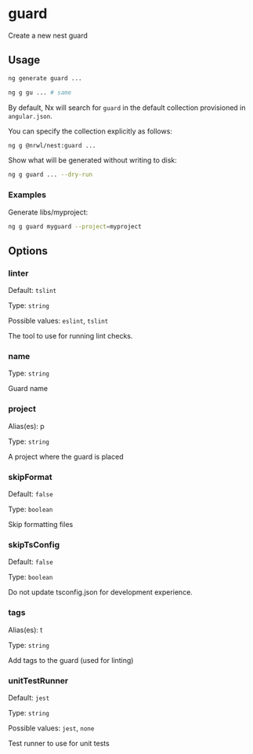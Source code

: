 # guard

Create a new nest guard

## Usage

```bash
ng generate guard ...
```

```bash
ng g gu ... # same
```

By default, Nx will search for `guard` in the default collection provisioned in `angular.json`.

You can specify the collection explicitly as follows:

```bash
ng g @nrwl/nest:guard ...
```

Show what will be generated without writing to disk:

```bash
ng g guard ... --dry-run
```

### Examples

Generate libs/myproject:

```bash
ng g guard myguard --project=myproject
```

## Options

### linter

Default: `tslint`

Type: `string`

Possible values: `eslint`, `tslint`

The tool to use for running lint checks.

### name

Type: `string`

Guard name

### project

Alias(es): p

Type: `string`

A project where the guard is placed

### skipFormat

Default: `false`

Type: `boolean`

Skip formatting files

### skipTsConfig

Default: `false`

Type: `boolean`

Do not update tsconfig.json for development experience.

### tags

Alias(es): t

Type: `string`

Add tags to the guard (used for linting)

### unitTestRunner

Default: `jest`

Type: `string`

Possible values: `jest`, `none`

Test runner to use for unit tests
